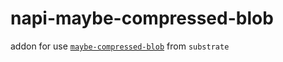 # napi-maybe-compressed-blob
addon for use [`maybe-compressed-blob`](https://github.com/paritytech/substrate/tree/master/primitives/maybe-compressed-blob) from `substrate`

